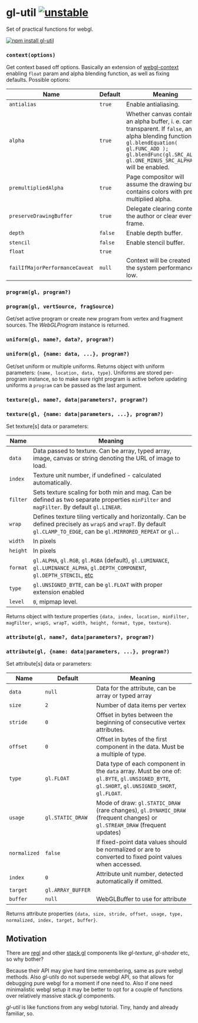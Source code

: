 # gl-util [![unstable](http://badges.github.io/stability-badges/dist/unstable.svg)](http://github.com/badges/stability-badges)

Set of practical functions for webgl.

[![npm install gl-util](https://nodei.co/npm/gl-util.png?mini=true)](https://npmjs.org/package/gl-util/)

### `context(options)`

Get context based off options. Basically an extension of [webgl-context](https://github.com/mattdesl/webgl-context) enabling `float` param and alpha blending function, as well as fixing defaults. Possible options:

| Name | Default | Meaning |
|---|---|---|
| `antialias` | `true` | Enable antialiasing. |
| `alpha` | `true` | Whether canvas contains an alpha buffer, i. e. can be transparent. If `false`, an alpha blending function `gl.blendEquation( gl.FUNC_ADD ); gl.blendFunc(gl.SRC_ALPHA, gl.ONE_MINUS_SRC_ALPHA)` will be enabled. |
| `premultipliedAlpha` | `true` | Page compositor will assume the drawing buffer contains colors with pre-multiplied alpha. |
| `preserveDrawingBuffer` | `true` | Delegate clearing context to the author or clear every frame. |
| `depth` | `false` | Enable depth buffer. |
| `stencil` | `false` | Enable stencil buffer. |
| `float` | `true` | |
| `failIfMajorPerformanceCaveat` | `null` | Context will be created if the system performance is low. |

### `program(gl, program?)`
### `program(gl, vertSource, fragSource)`

Get/set active program or create new program from vertex and fragment sources. The _WebGLProgram_ instance is returned.

### `uniform(gl, name?, data?, program?)`
### `uniform(gl, {name: data, ...}, program?)`

Get/set uniform or multiple uniforms. Returns object with uniform parameters: `{name, location, data, type}`. Uniforms are stored per-program instance, so to make sure right program is active before updating uniforms a `program` can be passed as the last argument.

### `texture(gl, name?, data|parameters?, program?)`
### `texture(gl, {name: data|parameters, ...}, program?)`

Set texture[s] data or parameters:

| Name | Meaning |
|---|---|
| `data` | Data passed to texture. Can be array, typed array, image, canvas or string denoting the URL of image to load. |
| `index` | Texture unit number, if undefined - calculated automatically. |
| `filter` | Sets texture scaling for both min and mag. Can be defined as two separate properties `minFilter` and `magFilter`. By default `gl.LINEAR`. |
| `wrap` | Defines texture tiling vertically and horizontally. Can be defined precisely as `wrapS` and `wrapT`. By default `gl.CLAMP_TO_EDGE`, can be `gl.MIRRORED_REPEAT` or `gl.`. |
| `width` | In pixels |
| `height` | In pixels |
| `format` | `gl.ALPHA`, `gl.RGB`, `gl.RGBA` (default), `gl.LUMINANCE`, `gl.LUMINANCE_ALPHA`, `gl.DEPTH_COMPONENT`, `gl.DEPTH_STENCIL`, [etc](https://developer.mozilla.org/en-US/docs/Web/API/WebGLRenderingContext/texImage2D) |
| `type` | `gl.UNSIGNED_BYTE`, can be `gl.FLOAT` with proper extension enabled |
| `level` | `0`, mipmap level. |

Returns object with texture properties `{data, index, location, minFilter, magFilter, wrapS, wrapT, width, height, format, type, texture}`.

### `attribute(gl, name?, data|parameters?, program?)`
### `attribute(gl, {name: data|parameters, ...}, program?)`

Set attribute[s] data or parameters:

| Name | Default | Meaning |
|---|---|---|
| `data` | `null` | Data for the attribute, can be array or typed array |
| `size` | `2` | Number of data items per vertex |
| `stride` | `0` | Offset in bytes between the beginning of consecutive vertex attributes. |
| `offset` | `0` | Offset in bytes of the first component in the data. Must be a multiple of type. |
| `type` | `gl.FLOAT` | Data type of each component in the `data` array. Must be one of: `gl.BYTE`, `gl.UNSIGNED_BYTE`, `gl.SHORT`, `gl.UNSIGNED_SHORT`, `gl.FLOAT`. |
| `usage` | `gl.STATIC_DRAW` | Mode of draw: `gl.STATIC_DRAW` (rare changes), `gl.DYNAMIC_DRAW` (frequent changes) or `gl.STREAM_DRAW` (frequent updates) |
| `normalized` | `false` | If fixed-point data values should be normalized or are to converted to fixed point values when accessed. |
| `index` | `0` | Attribute unit number, detected automatically if omitted. |
| `target` | `gl.ARRAY_BUFFER` | |
| `buffer` | `null` | WebGLBuffer to use for attribute |

Returns attribute properties `{data, size, stride, offset, usage, type, normalized, index, target, buffer}`.

## Motivation

There are [regl](https://github.com/regl-project/regl) and other [stack.gl](https://github.com/stackgl/) components like _gl-texture_, _gl-shader_ etc, so why bother?

Because their API may give hard time remembering, same as pure webgl methods. Also _gl-utils_ do not supersede webgl API, so that allows for debugging pure webgl for a moment if one need to. Also if one need minimalistic webgl setup it may be better to opt for a couple of functions over relatively massive stack.gl components.

_gl-util_ is like functions from any webgl tutorial. Tiny, handy and already familiar, so.
